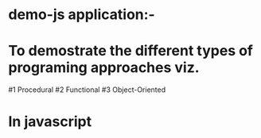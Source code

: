# demo-js application:-
# To demostrate the different types of programing approaches viz.
  #1 Procedural
  #2 Functional
  #3 Object-Oriented
# In javascript
